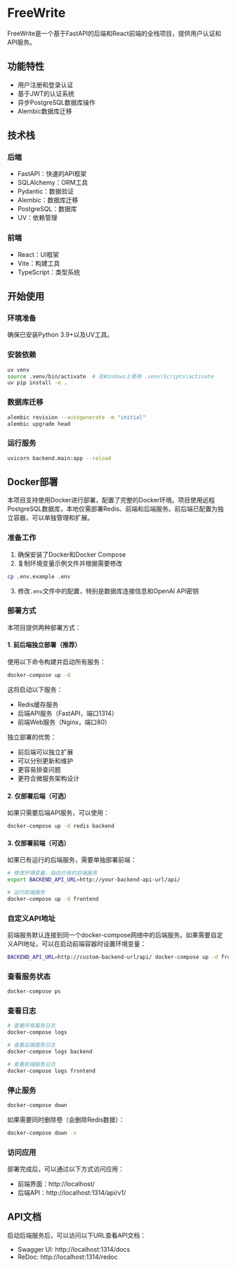 # FreeWrite

FreeWrite是一个基于FastAPI的后端和React前端的全栈项目，提供用户认证和API服务。

## 功能特性

- 用户注册和登录认证
- 基于JWT的认证系统
- 异步PostgreSQL数据库操作
- Alembic数据库迁移

## 技术栈

### 后端
- FastAPI：快速的API框架
- SQLAlchemy：ORM工具
- Pydantic：数据验证
- Alembic：数据库迁移
- PostgreSQL：数据库
- UV：依赖管理

### 前端
- React：UI框架
- Vite：构建工具
- TypeScript：类型系统

## 开始使用

### 环境准备

确保已安装Python 3.9+以及UV工具。

### 安装依赖

```bash
uv venv
source .venv/bin/activate  # 在Windows上使用 .venv\Scripts\activate
uv pip install -e .
```

### 数据库迁移

```bash
alembic revision --autogenerate -m "initial"
alembic upgrade head
```

### 运行服务

```bash
uvicorn backend.main:app --reload
```

## Docker部署

本项目支持使用Docker进行部署，配置了完整的Docker环境。项目使用远程PostgreSQL数据库，本地仅需部署Redis、前端和后端服务。前后端已配置为独立容器，可以单独管理和扩展。

### 准备工作

1. 确保安装了Docker和Docker Compose
2. 复制环境变量示例文件并根据需要修改

```bash
cp .env.example .env
```

3. 修改`.env`文件中的配置，特别是数据库连接信息和OpenAI API密钥

### 部署方式

本项目提供两种部署方式：

#### 1. 前后端独立部署（推荐）

使用以下命令构建并启动所有服务：

```bash
docker-compose up -d
```

这将启动以下服务：
- Redis缓存服务
- 后端API服务（FastAPI，端口1314）
- 前端Web服务（Nginx，端口80）

独立部署的优势：
- 前后端可以独立扩展
- 可以分别更新和维护
- 更容易排查问题
- 更符合微服务架构设计

#### 2. 仅部署后端（可选）

如果只需要后端API服务，可以使用：

```bash
docker-compose up -d redis backend
```

#### 3. 仅部署前端（可选）

如果已有运行的后端服务，需要单独部署前端：

```bash
# 修改环境变量，指向已有的后端服务
export BACKEND_API_URL=http://your-backend-api-url/api/

# 运行前端服务
docker-compose up -d frontend
```

### 自定义API地址

前端服务默认连接到同一个docker-compose网络中的后端服务。如果需要自定义API地址，可以在启动前端容器时设置环境变量：

```bash
BACKEND_API_URL=http://custom-backend-url/api/ docker-compose up -d frontend
```

### 查看服务状态

```bash
docker-compose ps
```

### 查看日志

```bash
# 查看所有服务日志
docker-compose logs

# 查看后端服务日志
docker-compose logs backend

# 查看前端服务日志
docker-compose logs frontend
```

### 停止服务

```bash
docker-compose down
```

如果需要同时删除卷（会删除Redis数据）：

```bash
docker-compose down -v
```

### 访问应用

部署完成后，可以通过以下方式访问应用：

- 前端界面：http://localhost/
- 后端API：http://localhost:1314/api/v1/

## API文档

启动后端服务后，可以访问以下URL查看API文档：

- Swagger UI: http://localhost:1314/docs
- ReDoc: http://localhost:1314/redoc 